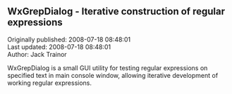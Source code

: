 ## WxGrepDialog - Iterative construction of regular expressions  
Originally published: 2008-07-18 08:48:01  
Last updated: 2008-07-18 08:48:01  
Author: Jack Trainor  
  
WxGrepDialog is a small GUI utility for testing regular expressions on specified text in main console window, allowing iterative development of working regular expressions.